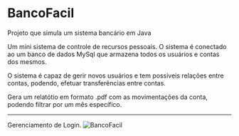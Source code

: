 # BancoFacil
 Projeto que simula um sistema bancário em Java
 
 Um mini sistema de controle de recursos pessoais. O sistema é conectado ao
 um banco de dados MySql que armazena todos os usuários e contas dos mesmos.
 
 O sistema é capaz de gerir novos usuários e tem possiveis relações entre
 contas, podendo, efetuar transferências entre contas.
 
 Gera um relatótio em formato .pdf com as movimentações da conta, podendo filtrar
 por um mês específico.
 ***
 Gerenciamento de Login.
 ![BancoFacil](https://user-images.githubusercontent.com/76791121/104332847-61296b80-54cf-11eb-9034-6827dbbbb92e.png)
 
 
